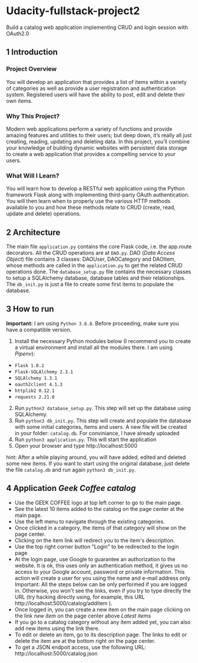 # Udacity-fullstack-project2
Build a catalog web application implementing CRUD and login session with OAuth2.0

## 1 Introduction

### Project Overview
You will develop an application that provides a list of items within a variety of categories as well as provide a user registration and authentication system. Registered users will have the ability to post, edit and delete their own items.

### Why This Project?
Modern web applications perform a variety of functions and provide amazing features and utilities to their users; but deep down, it’s really all just creating, reading, updating and deleting data. In this project, you’ll combine your knowledge of building dynamic websites with persistent data storage to create a web application that provides a compelling service to your users.

### What Will I Learn?
You will learn how to develop a RESTful web application using the Python framework Flask along with implementing third-party OAuth authentication. You will then learn when to properly use the various HTTP methods available to you and how these methods relate to CRUD (create, read, update and delete) operations.

## 2 Architecture

The main file `application.py` contains the core Flask code, i.e. the app.route decorators. All the CRUD operations are at `DAO.py`. DAO (_Data Access Object_) file contains 3 classes: DAOUser, DAOCategory and DAOItem, whose methods are called in the `application.py` to get the related CRUD operations done.
The `database_setup.py` file contains the necessary classes to setup a SQLAlchemy database, database tables and their relationships.
The `db_init.py` is just a file to create some first items to populate the database.

## 3 How to run

**Important:** I am using `Python 3.6.8`. Before proceeding, make sure you have a compatible version.

1. Install the necessary Python modules below (I recommend you to create a virtual environment and install all the modules there. I am using _Pipenv_):
 * `Flask 1.0.2`
 * `Flask-SQLAlchemy 2.3.1`
 * `SQLAlchemy 1.3.1`
 * `oauth2client 4.1.3`
 * `httplib2 0.12.1`
 * `requests 2.21.0`
2. Run `python3 database_setup.py`. This step will set up the database using SQLAlchemy.
3. Run `python3 db_init.py`. This step will create and populate the database with some initial categories, items and users. A new file will be created in your folder: `catalog.db`. For conviniance, I have already uploaded 
4. Run `python3 application.py`. This will start the application
5. Open your browser and type http://localhost:5000

hint: After a while playing around, you will have added, edited and deleted some new items. If you want to start using the original database, just delete the file `catalog.db` and run again `python3 db_init.py`.

## 4 Application ***Geek Coffee catalog*** 

* Use the GEEK COFFEE logo at top left corner to go to the main page.
* See the latest 10 items added to the catalog on the page center at the main page.
* Use the left menu to navigate through the existing categories.
* Once clicked in a category, the items of that category will show on the page center.
* Clicking on the item link will redirect you to the item's description.
* Use the top right corner button "Login" to be redirected to the login page
* At the login page, use Google to guarantee an authorization to the website. It is ok, this uses only an authentication method, it gives us no access to your Google account, password or private information. This action will create a user for you using the name and e-mail address only. Important: All the steps below can be only performed if you are logged in. Otherwise, you won't see the links, even if you try to type directly the URL (try hacking directly using, for example, this URL http://localhost:5000/catalog/additem ).
* Once logged in, you can create a new item on the main page clicking on the link _new item_ on the page center above _Latest items_
* If you go to a catalog category without any item added yet, you can also add new items using the link there.
* To edit or delete an item, go to its description page. The links to edit or delete the item are at the bottom right on the page center.
* To get a JSON endpoit access, use the following URL: http://localhost:5000/catalog.json
